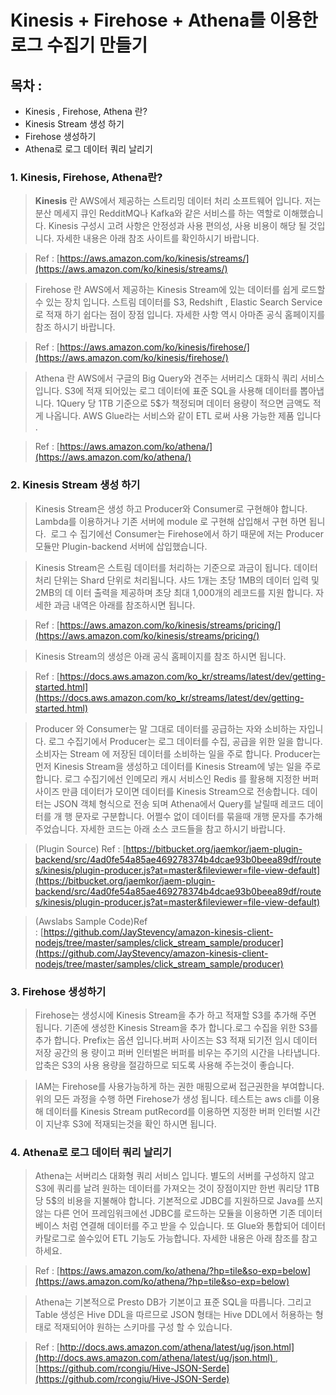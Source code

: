# Kinesis + Firehose + Athena를 이용한 로그 수집기 만들기

## 목차 :

- Kinesis , Firehose, Athena 란?
- Kinesis Stream 생성 하기
- Firehose 생성하기
- Athena로 로그 데이터 쿼리 날리기

### 1. Kinesis, Firehose, Athena란?
  > **Kinesis** 란 AWS에서 제공하는 스트리밍 데이터 처리 소프트웨어 입니다. 저는 분산 메세지 큐인 RedditMQ나 Kafka와 같은 서비스를 하는 역할로 이해했습니다.
  Kinesis 구성시 고려 사항은 안정성과 사용 편의성, 사용 비용이 해당 될 것입니다. 자세한 내용은 아래 참조 사이트를 확인하시기 바랍니다.
  
  > Ref : [https://aws.amazon.com/ko/kinesis/streams/](https://aws.amazon.com/ko/kinesis/streams/)

  > Firehose 란 AWS에서 제공하는 Kinesis Stream에 있는 데이터를 쉽게 로드할 수 있는 장치 입니다. 스트림 데이터를 S3, Redshift , Elastic Search Service   로 적재 하기 쉽다는 점이 장점 입니다. 자세한 사항 역시 아마존 공식 홈페이지를 참조 하시기 바랍니다.
  
  > Ref : [https://aws.amazon.com/ko/kinesis/firehose/](https://aws.amazon.com/ko/kinesis/firehose/)

  > Athena 란 AWS에서 구글의 Big Query와 견주는 서버리스 대화식 쿼리 서비스 입니다. S3에 적재 되어있는 로그 데이터에 표준 SQL을 사용해 데이터를 뽑아냅니다.       1Query 당 1TB 기준으로 5$가 책정되며 데이터 용량이 적으면 금액도 적게 나옵니다. AWS Glue라는 서비스와 같이 ETL 로써 사용 가능한 제품 입니다 .
  
  > Ref : [https://aws.amazon.com/ko/athena/](https://aws.amazon.com/ko/athena/)

### 2. Kinesis Stream 생성 하기
  > Kinesis Stream은 생성 하고 Producer와 Consumer로 구현해야 합니다. Lambda를 이용하거나 기존 서버에 module 로 구현해 삽입해서 구현 하면 됩니다.  로그 수   집기에선 Consumer는 Firehose에서 하기 때문에 저는 Producer 모듈만 Plugin-backend 서버에 삽입했습니다.

  > Kinesis Stream은 스트림 데이터를 처리하는 기준으로 과금이 됩니다. 데이터 처리 단위는 Shard 단위로 처리됩니다. 샤드 1개는 초당 1MB의 데이터 입력 및 2MB의 데   이터 출력을 제공하며 초당 최대 1,000개의 레코드를 지원 합니다. 자세한 과금 내역은 아래를 참조하시면 됩니다.
  
  > Ref : [https://aws.amazon.com/ko/kinesis/streams/pricing/](https://aws.amazon.com/ko/kinesis/streams/pricing/)

  > Kinesis Stream의 생성은 아래 공식 홈페이지를 참조 하시면 됩니다.
  
  > Ref : [https://docs.aws.amazon.com/ko_kr/streams/latest/dev/getting-started.html](https://docs.aws.amazon.com/ko_kr/streams/latest/dev/getting-started.html)

  > Producer 와 Consumer는 말 그대로 데이터를 공급하는 자와 소비하는 자입니다. 로그 수집기에서 Producer는 로그 데이터를 수집, 공급을 위한 일을 합니다. 소비자는   Stream 에 저장된 데이터를 소비하는 일을 주로 합니다.
  Producer는 먼저 Kinesis Stream을 생성하고 데이터를 Kinesis Stream에 넣는 일을 주로 합니다. 로그 수집기에선 인메모리 캐시 서비스인 Redis 를 활용해 지정한     버퍼 사이즈 만큼 데이터가 모이면 데이터를 Kinesis Stream으로 전송합니다. 데이터는 JSON 객체 형식으로 전송 되며 Athena에서 Query를 날릴때 레코드 데이터를 개     행 문자로 구분합니다. 어쩔수 없이 데이터를 묶을때 개행 문자를 추가해 주었습니다. 자세한 코드는 아래 소스 코드들을 참고 하시기 바랍니다.
  
  > (Plugin Source) Ref : [https://bitbucket.org/jaemkor/jaem-plugin-backend/src/4ad0fe54a85ae469278374b4dcae93b0beea89df/routes/kinesis/plugin-producer.js?at=master&fileviewer=file-view-default](https://bitbucket.org/jaemkor/jaem-plugin-backend/src/4ad0fe54a85ae469278374b4dcae93b0beea89df/routes/kinesis/plugin-producer.js?at=master&fileviewer=file-view-default)
  
  > (Awslabs Sample Code)Ref : [https://github.com/JayStevency/amazon-kinesis-client-nodejs/tree/master/samples/click_stream_sample/producer](https://github.com/JayStevency/amazon-kinesis-client-nodejs/tree/master/samples/click_stream_sample/producer)

### 3. Firehose 생성하기
  > Firehose는 생성시에 Kinesis Stream을 추가 하고 적재할 S3를 추가해 주면 됩니다.
  기존에 생성한 Kinesis Stream을 추가 합니다.로그 수집을 위한 S3를 추가 합니다. Prefix는 옵션 입니다.버퍼 사이즈는 S3 적재 되기전 임시 데이터 저장 공간의 용     량이고 퍼버 인터벌은 버퍼를 비우는 주기의 시간을 나타냅니다. 압축은 S3의 사용 용량을 절감하므로 되도록 사용해 주는것이 좋습니다.


  > IAM는 Firehose를 사용가능하게 하는 권한 매핑으로써 접근권한을 부여합니다. 위의 모든 과정을 수행 하면 Firehose가 생성 됩니다. 테스트는 aws cli를 이용 해 데이터를 Kinesis Stream putRecord를 이용하면 지정한 버퍼 인터벌 시간이 지난후 S3에 적재되는것을 확인 하시면 됩니다.

### 4. Athena로 로그 데이터 쿼리 날리기

  > Athena는 서버리스 대화형 쿼리 서비스 입니다. 별도의 서버를 구성하지 않고 S3에 쿼리를 날려 원하는 데이터를 가져오는 것이 장점이지만 한번 쿼리당 1TB 당 5$의 비용을 지불해야 합니다. 기본적으로 JDBC를 지원하므로 Java를 쓰지 않는 다른 언어 프레임워크에선 JDBC를 로드하는 모듈을 이용하면 기존 데이터베이스 처럼 연결해 데이터를 주고 받을 수 있습니다. 또 Glue와 통합되어 데이터 카탈로그로 쓸수있어 ETL 기능도 가능합니다. 자세한 내용은 아래 참조를 참고 하세요.

  > Ref : [https://aws.amazon.com/ko/athena/?hp=tile&so-exp=below](https://aws.amazon.com/ko/athena/?hp=tile&so-exp=below)

  > Athena는 기본적으로 Presto DB가 기본이고 표준 SQL을 따릅니다. 그리고 Table 생성은 Hive DDL을 따르므로 JSON 형태는 Hive DDL에서 허용하는 형태로 적재되어야 원하는 스키마를 구성 할 수 있습니다.

  > Ref : [http://docs.aws.amazon.com/athena/latest/ug/json.html](http://docs.aws.amazon.com/athena/latest/ug/json.html) , [https://github.com/rcongiu/Hive-JSON-Serde](https://github.com/rcongiu/Hive-JSON-Serde)
